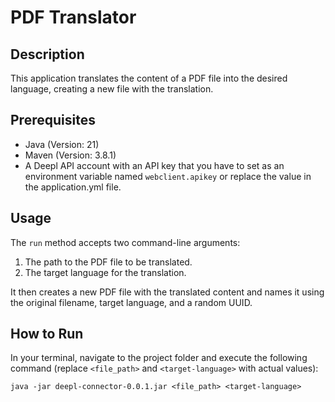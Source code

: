 # PDF Translator

## Description

This application translates the content of a PDF file into the desired language, creating a new file with the translation.

## Prerequisites

- Java (Version: 21)
- Maven (Version: 3.8.1)
- A Deepl API account with an API key that you have to set as an environment variable named `webclient.apikey` or replace the value in the application.yml file.

## Usage

The `run` method accepts two command-line arguments:
1. The path to the PDF file to be translated.
2. The target language for the translation.

It then creates a new PDF file with the translated content and names it using the original filename, target language, and a random UUID.

## How to Run

In your terminal, navigate to the project folder and execute the following command (replace `<file_path>` and `<target-language>` with actual values):

```shell
java -jar deepl-connector-0.0.1.jar <file_path> <target-language>
